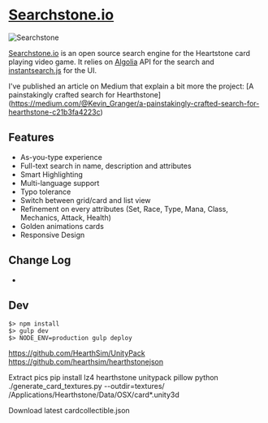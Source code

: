 # [Searchstone.io](http://searchstone.io)

![Searchstone](https://cdn-images-1.medium.com/max/2000/1*TDiE4_ANWjtekDNZmisj-g.png)

[Searchstone.io](http://searchstone.io) is an open source search engine for the Heartstone card playing video game.
It relies on [Algolia](https://community.algolia.com/?utm_medium=link&utm_source=github&utm_campaign=searchstone) API for the search and [instantsearch.js](https://community.algolia.com/instantsearch.js/?utm_medium=link&utm_source=githubm&utm_campaign=searchstone) for the UI.

I've published an article on Medium that explain a bit more the project:
[A painstakingly crafted search for Hearthstone]
(https://medium.com/@Kevin_Granger/a-painstakingly-crafted-search-for-hearthstone-c21b3fa4223c)

## Features
- As-you-type experience
- Full-text search in name, description and attributes
- Smart Highlighting
- Multi-language support
- Typo tolerance
- Switch between grid/card and list view
- Refinement on every attributes (Set, Race, Type, Mana, Class, Mechanics, Attack, Health)
- Golden animations cards
- Responsive Design


## Change Log
-


## Dev

```shell
$> npm install
$> gulp dev
$> NODE_ENV=production gulp deploy
```


https://github.com/HearthSim/UnityPack
https://github.com/hearthsim/hearthstonejson


Extract pics
pip install lz4 hearthstone unitypack pillow
python ./generate_card_textures.py --outdir=textures/ /Applications/Hearthstone/Data/OSX/card*.unity3d

Download latest cardcollectible.json
